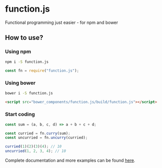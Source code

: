 # function.js

Functional programming just easier - for npm and bower

## How to use?

### Using npm

``` bash
npm i -S function.js
```

``` javascript
const fn = require("function.js");
```

### Using bower

``` bash
bower i -S function.js
```

``` html
<script src="bower_components/function.js/build/function.js"></script>
```

### Start coding

``` javascript
const sum = (a, b, c, d) => a + b + c + d;

const curried = fn.curry(sum);
const uncurried = fn.uncurry(curried);

curried(1)(2)(3)(4); // 10
uncurried(1, 2, 3, 4); // 10
```

Complete documentation and more examples can be found [here](https://github.com/stefanwimmer128/function.js/tree/master/docs).
